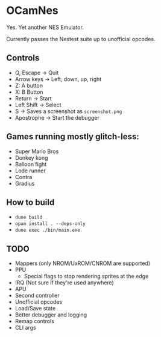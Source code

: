# OCamNes

Yes. Yet another NES Emulator.

Currently passes the Nestest suite up to unofficial opcodes.

## Controls

* Q, Escape -> Quit
* Arrow keys -> Left, down, up, right
* Z: A button
* X: B Button
* Return -> Start
* Left Shift -> Select
* S -> Saves a screenshot as `screenshot.png`
* Apostrophe -> Start the debugger

## Games running mostly glitch-less:

* Super Mario Bros
* Donkey kong
* Balloon fight
* Lode runner
* Contra
* Gradius

## How to build

* `dune build`
* `opam install . --deps-only`
* `dune exec ./bin/main.exe`

## TODO

* Mappers (only NROM/UxROM/CNROM are supported)
* PPU
  * Special flags to stop rendering sprites at the edge
* IRQ (Not sure if they're used anywhere)
* APU
* Second controller
* Unofficial opcodes
* Load/Save state
* Better debugger and logging
* Remap controls
* CLI args
